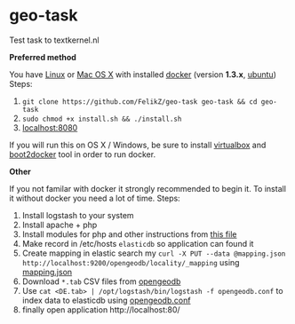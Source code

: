 geo-task
========

Test task to textkernel.nl

**Preferred method**

You have [Linux](https://docs.docker.com/installation/ubuntulinux/) or [Mac OS X](https://docs.docker.com/installation/mac/) with installed [docker](http://docker.io) (version **1.3.x**, [ubuntu](http://www.ubuntuupdates.org/ppa/docker))
Steps:

1. `git clone https://github.com/FelikZ/geo-task geo-task && cd geo-task`
2. `sudo chmod +x install.sh && ./install.sh`
3. [localhost:8080](http://localhost:8080/)

If you will run this on OS X / Windows, be sure to install [virtualbox](https://www.virtualbox.org/) and [boot2docker](http://boot2docker.io/) tool in order to run docker.

**Other**

If you not familar with docker it strongly recommended to begin it.
To install it without docker you need a lot of time.
Steps:

1. Install logstash to your system
2. Install apache + php
3. Install modules for php and other instructions from [this file](https://github.com/FelikZ/geo-task/blob/master/Dockerfile)
4. Make record in /etc/hosts `elasticdb` so application can found it
5. Create mapping in elastic search my `curl -X PUT --data @mapping.json http://localhost:9200/opengeodb/locality/_mapping` using [mapping.json](https://github.com/FelikZ/geo-task/blob/master/docker-logstash/mapping.json)
6. Download `*.tab` CSV files from [opengeodb](http://fa-technik.adfc.de/code/opengeodb/)
7. Use `cat <DE.tab> | /opt/logstash/bin/logstash -f opengeodb.conf` to index data to elasticdb using [opengeodb.conf](https://github.com/FelikZ/geo-task/blob/master/docker-logstash/opengeodb.conf)
8. finally open application http://localhost:80/
